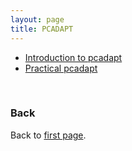 ```yaml
---
layout: page
title: PCADAPT
---
```


* [Introduction to pcadapt](../data/pcadapt_intro.pdf)
* 
  [Practical pcadapt](./PCAdapt_practical.md) 
<!-- + * [Project pcadapt](./project.md) + --> 
<!-- + this is a comment + --> 

<br/>

### Back

Back to [first page](../index.md).
